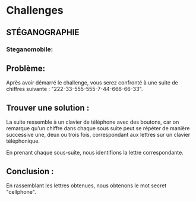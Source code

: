 # Challenges

## STÉGANOGRAPHIE

### Steganomobile: 

## Problème:

Après avoir démarré le challenge, vous serez confronté à une suite de chiffres suivante : "222-33-555-555-7-44-666-66-33".

## Trouver une solution :

La suite ressemble à un clavier de téléphone avec des boutons, car on remarque qu'un chiffre dans chaque sous suite peut se répéter de manière successive une, deux ou trois fois, correspondant aux lettres sur un clavier téléphonique.

En prenant chaque sous-suite, nous identifions la lettre correspondante.

## Conclusion :

En rassemblant les lettres obtenues, nous obtenons le mot secret "cellphone".